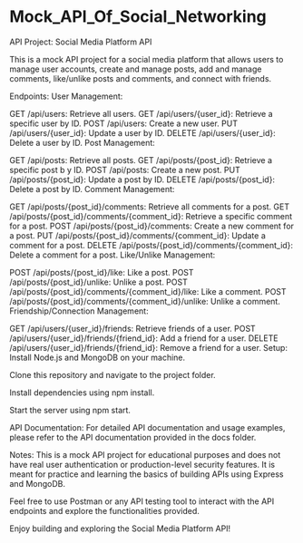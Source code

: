 # Mock_API_Of_Social_Networking

API Project: Social Media Platform API

This is a mock API project for a social media platform that allows users to manage user accounts, create and manage posts, add and manage comments, like/unlike posts and comments, and connect with friends.

Endpoints:
User Management:

GET /api/users: Retrieve all users.
GET /api/users/{user_id}: Retrieve a specific user by ID.
POST /api/users: Create a new user.
PUT /api/users/{user_id}: Update a user by ID.
DELETE /api/users/{user_id}: Delete a user by ID.
Post Management: 
  
GET /api/posts: Retrieve all posts.
GET /api/posts/{post_id}: Retrieve a specific post b y ID. 
POST /api/posts: Create a new post.
PUT /api/posts/{post_id}: Update a post by ID.
DELETE /api/posts/{post_id}: Delete a post by ID.
Comment Management:

GET /api/posts/{post_id}/comments: Retrieve all comments for a post.
GET /api/posts/{post_id}/comments/{comment_id}: Retrieve a specific comment for a post.
POST /api/posts/{post_id}/comments: Create a new comment for a post.
PUT /api/posts/{post_id}/comments/{comment_id}: Update a comment for a post.
DELETE /api/posts/{post_id}/comments/{comment_id}: Delete a comment for a post.
Like/Unlike Management:

POST /api/posts/{post_id}/like: Like a post.
POST /api/posts/{post_id}/unlike: Unlike a post.
POST /api/posts/{post_id}/comments/{comment_id}/like: Like a comment.
POST /api/posts/{post_id}/comments/{comment_id}/unlike: Unlike a comment.
Friendship/Connection Management:

GET /api/users/{user_id}/friends: Retrieve friends of a user.
POST /api/users/{user_id}/friends/{friend_id}: Add a friend for a user.
DELETE /api/users/{user_id}/friends/{friend_id}: Remove a friend for a user.
Setup:
Install Node.js and MongoDB on your machine.

Clone this repository and navigate to the project folder.

Install dependencies using npm install.

Start the server using npm start.

API Documentation:
For detailed API documentation and usage examples, please refer to the API documentation provided in the docs folder.

Notes:
This is a mock API project for educational purposes and does not have real user authentication or production-level security features. It is meant for practice and learning the basics of building APIs using Express and MongoDB.

Feel free to use Postman or any API testing tool to interact with the API endpoints and explore the functionalities provided.

Enjoy building and exploring the Social Media Platform API!
